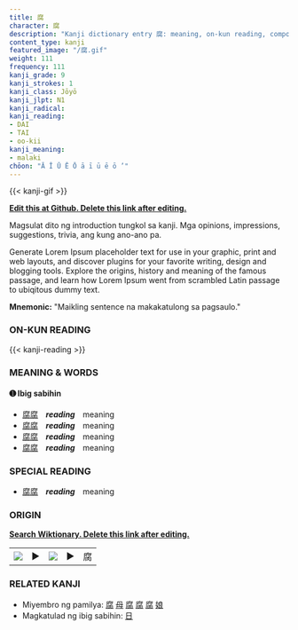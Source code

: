 ```yaml
---
title: 腐
character: 腐
description: "Kanji dictionary entry 腐: meaning, on-kun reading, compounds, origin, related kanji"
content_type: kanji
featured_image: "/腐.gif"
weight: 111
frequency: 111
kanji_grade: 9
kanji_strokes: 1
kanji_class: Jōyō
kanji_jlpt: N1
kanji_radical: 
kanji_reading: 
- DAI
- TAI
- oo-kii
kanji_meaning:
- malaki
chōon: "Ā Ī Ū Ē Ō ā ī ū ē ō ’"
---
```

[//]: # (Don't edit the line below. Kanji animated GIF code is automatically generated.)
{{< kanji-gif >}}

[//]: # (Edit below this line.)

**[Edit this at Github. Delete this link after editing.](https://github.com/tim0g/tim/tree/main/content/kanji/腐/index.md)**

Magsulat dito ng introduction tungkol sa kanji. Mga opinions, impressions, suggestions, trivia, ang kung ano-ano pa.

Generate Lorem Ipsum placeholder text for use in your graphic, print and web layouts, and discover plugins for your favorite writing, design and blogging tools. Explore the origins, history and meaning of the famous passage, and learn how Lorem Ipsum went from scrambled Latin passage to ubiqitous dummy text.
 
**Mnemonic:** "Maikling sentence na makakatulong sa pagsaulo."

### ON-KUN READING

[//]: # (Don't edit the line below. ON-KUN READING code is automatically generated.)
{{< kanji-reading >}}

### MEANING & WORDS

#### ➊ **Ibig sabihin**
  - [腐](../腐)[腐](../腐)　***reading***　meaning
  - [腐](../腐)[腐](../腐)　***reading***　meaning
  - [腐](../腐)[腐](../腐)　***reading***　meaning
  - [腐](../腐)[腐](../腐)　***reading***　meaning

### SPECIAL READING
  - [腐](../腐)[腐](../腐)　***reading***　meaning

### ORIGIN

**[Search Wiktionary. Delete this link after editing.](https://wiktionary.org/wiki/腐)**
<table class="kanji-table"><tr><td>
<img src="60px-腐-bronze.svg.png">
</td><td>▶</td><td>
<img src="60px-腐-oracle.svg.png">
</td><td>▶</td>
<td class="kanji-origin">腐</td>
</tr></table>

### RELATED KANJI
- Miyembro ng pamilya: [腐](../腐) [母](../母) [腐](../腐) [腐](../腐) [腐](../腐) [娘](../娘)
- Magkatulad ng ibig sabihin: [日](../日)
